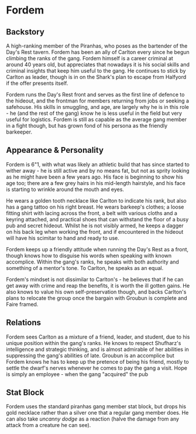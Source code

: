 # Fordem

## Backstory

A high-ranking member of the Piranhas, who poses as the bartender of the Day's Rest tavern.
Fordem has been an ally of Carlton every since he begun climbing the ranks of the gang.
Fordem himself is a career criminal at around 40 years old, but appreciates that nowadays it is his social skills and criminal insights that keep him useful to the gang.
He continues to stick by Carlton as leader, though is in on the Shark's plan to escape from Halfyord if the offer presents itself.

Fordem runs the Day's Rest front and serves as the first line of defence to the hideout, and the frontman for members returning from jobs or seeking a safehouse.
His skills in smuggling, and age, are largely why he is in this role - he (and the rest of the gang) know he is less useful in the field but very useful for logistics.
Fordem is still as capable as the average gang member in a fight though, but has grown fond of his persona as the friendly barkeeper.

## Appearance & Personality

Fordem is 6"1, with what was likely an athletic build that has since started to wither away - he is still active and by no means fat, but not as sprity looking as he might have been a few years ago.
His face is beginning to show his age too; there are a few grey hairs in his mid-length hairstyle, and his face is starting to wrinkle around the mouth and eyes.

He wears a golden tooth necklace like Carlton to indicate his rank, but also has a gang tattoo on his right breast.
He wears barkeep's clothes; a loose fitting shirt with lacing across the front, a belt with various cloths and a keyring attached, and practical shoes that can withstand the floor of a busy pub and secret hideout.
Whilst he is not visibly armed, he keeps a dagger on his back leg when working the front, and if encountered in the hideout will have his scimitar to hand and ready to use.

Fordem keeps up a friendly attitude when running the Day's Rest as a front, though knows how to disguise his words when speaking with known accomplice.
Within the gang's ranks, he speaks with both authority and something of a mentor's tone.
To Carlton, he speaks as an equal.

Fordem's mindset is not dissimilar to Carlton's - he believes that if he can get away with crime and reap the benefits, it is worth the ill gotten gains.
He also knows to value his own self-preservation though, and backs Carlton's plans to relocate the group once the bargain with Groubun is complete and Faire framed.

## Relations

Fordem sees Carlton as a mixture of a friend, leader, and student, due to his unique position within the gang's ranks.
He knows to respect Shufharz's intelligence and strategic thinking, and is almost admirable of her abilities in suppressing the gang's abilities of late.
Groubun is an accomplice but Fordem knows he has to keep up the pretence of being his friend, mostly to settle the dwarf's nerves whenever he comes to pay the gang a visit.
Hope is simply an employee - when the gang "acquired" the pub

## Stat Block

Fordem uses the standard piranhas gang member stat block, but drops his gold necklace rather than a silver one that a regular gang member does.
He can also take *uncanny dodge* as a reaction (halve the damage from any attack from a creature he can see).
